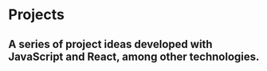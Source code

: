 # Projects

## A series of project ideas developed with JavaScript and React, among other technologies.